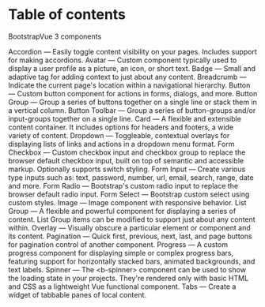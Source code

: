 # Table of contents

BootstrapVue 3 components

<ClientOnly>
    <b-list-group>
        <b-list-group-item>
            <RouterLink to="./Accordion.html">Accordion</RouterLink> — Easily toggle content visibility on your pages. Includes support for making accordions.
        </b-list-group-item>
        <b-list-group-item>
            <RouterLink to="./Avatar.html">Avatar</RouterLink> — Custom component typically used to display a user profile as a picture, an icon, or short text.
        </b-list-group-item>
        <b-list-group-item>
            <RouterLink to="./Badge.html">Badge</RouterLink> — Small and adaptive tag for adding context to just about any content.
        </b-list-group-item>
        <b-list-group-item>
            <RouterLink to="./Breadcrumb.html">Breadcrumb</RouterLink> — Indicate the current page's location within a navigational hierarchy.
        </b-list-group-item>
        <b-list-group-item>
            <RouterLink to="./Button.html">Button</RouterLink> — Custom button component for actions in forms, dialogs, and more.
        </b-list-group-item>
        <b-list-group-item>
            <RouterLink to="./ButtonGroup.html">Button Group</RouterLink> — Group a series of buttons together on a single line or stack them in a vertical column.
        </b-list-group-item>
        <b-list-group-item>
            <RouterLink to="./ButtonToolbar.html">Button Toolbar</RouterLink> — Group a series of button-groups and/or input-groups together on a single line.
        </b-list-group-item>
        <b-list-group-item>
            <RouterLink to="./Card.html">Card</RouterLink> — A flexible and extensible content container. It includes options for headers and footers, a wide variety of content.
        </b-list-group-item>
        <b-list-group-item>
            <RouterLink to="./Dropdown.html">Dropdown</RouterLink> — Toggleable, contextual overlays for displaying lists of links and actions in a dropdown menu format.
        </b-list-group-item>
        <b-list-group-item>
            <RouterLink to="./FormCheckbox.html">Form Checkbox</RouterLink> — Custom checkbox input and checkbox group to replace the browser default checkbox input, built on top of semantic and accessible markup. Optionally supports switch styling.
        </b-list-group-item>
        <b-list-group-item>
            <RouterLink to="./FormInput.html">Form Input</RouterLink> — Create various type inputs such as: text, password, number, url, email, search, range, date and more. 
        </b-list-group-item>
        <b-list-group-item>
            <RouterLink to="./FormRadio.html">Form Radio</RouterLink> — Bootstrap's custom radio input to replace the browser default radio input.
        </b-list-group-item>
        <b-list-group-item>
            <RouterLink to="./FormSelect.html">Form Select</RouterLink> — Bootstrap custom select using custom styles. 
        </b-list-group-item>
        <b-list-group-item>
            <RouterLink to="./Image.html">Image</RouterLink> — Image component with responsive behavior. 
        </b-list-group-item>
        <b-list-group-item>
            <RouterLink to="./ListGroup.html">List Group</RouterLink> — A flexible and powerful component for displaying a series of content. List Group items can be modified to support just about any content within.
        </b-list-group-item>
        <b-list-group-item>
            <RouterLink to="./Overlay.html">Overlay</RouterLink> — Visually obscure a particular element or component and its content.
        </b-list-group-item>
        <b-list-group-item>
            <RouterLink to="./Pagination.html">Pagination</RouterLink> — Quick first, previous, next, last, and page buttons for pagination control of another component.
        </b-list-group-item>
        <b-list-group-item>
            <RouterLink to="./Progress.html">Progress</RouterLink> — A custom progress component for displaying simple or complex progress bars, featuring support for horizontally stacked bars, animated backgrounds, and text labels.
        </b-list-group-item>
        <b-list-group-item>
            <RouterLink to="./Spinners.html">Spinner</RouterLink> — The &lt;b-spinner&gt; component can be used to show the loading state in your projects. They're rendered only with basic HTML and CSS as a lightweight Vue functional component.
        </b-list-group-item>
        <b-list-group-item>
            <RouterLink to="./Tabs.html">Tabs</RouterLink> — Create a widget of tabbable panes of local content.
        </b-list-group-item>
    </b-list-group>
</ClientOnly>
